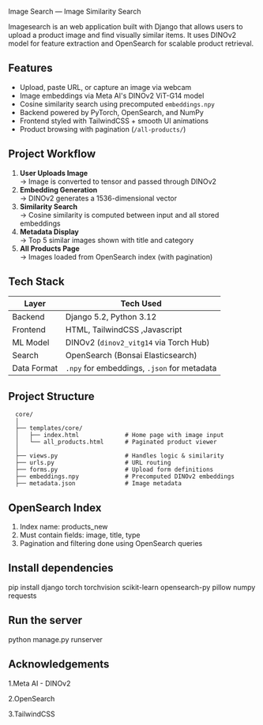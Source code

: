 Image Search — Image Similarity Search

Imagesearch is an web application built with Django that allows users to upload a product image and find visually similar items. It uses DINOv2 model for feature extraction and OpenSearch for scalable product retrieval.

##  Features

-  Upload, paste URL, or capture an image via webcam
-  Image embeddings via Meta AI's DINOv2 ViT-G14 model
-  Cosine similarity search using precomputed `embeddings.npy`
-  Backend powered by PyTorch, OpenSearch, and NumPy
-  Frontend styled with TailwindCSS + smooth UI animations
-  Product browsing with pagination (`/all-products/`)


## Project Workflow

1. **User Uploads Image**  
   → Image is converted to tensor and passed through DINOv2
2. **Embedding Generation**  
   → DINOv2 generates a 1536-dimensional vector
3. **Similarity Search**  
   → Cosine similarity is computed between input and all stored embeddings
4. **Metadata Display**  
   → Top 5 similar images shown with title and category
5. **All Products Page**  
   → Images loaded from OpenSearch index (with pagination)

##  Tech Stack

| Layer       | Tech Used                                   |
|-------------|---------------------------------------------|
| Backend     | Django 5.2, Python 3.12                     |
| Frontend    | HTML, TailwindCSS ,Javascript               |
| ML Model    | DINOv2 (`dinov2_vitg14` via Torch Hub)      |
| Search      | OpenSearch (Bonsai Elasticsearch)           |
| Data Format | `.npy` for embeddings, `.json` for metadata |

##  Project Structure

      core/
      │
      ├── templates/core/
      │   ├── index.html             # Home page with image input
      │   └── all_products.html      # Paginated product viewer
      │
      ├── views.py                   # Handles logic & similarity
      ├── urls.py                    # URL routing
      ├── forms.py                   # Upload form definitions
      ├── embeddings.npy             # Precomputed DINOv2 embeddings
      ├── metadata.json              # Image metadata

## OpenSearch Index
1. Index name: products_new
2. Must contain fields: image, title, type
3. Pagination and filtering done using OpenSearch queries

## Install dependencies
 pip install django torch torchvision scikit-learn opensearch-py pillow numpy requests

## Run the server
 python manage.py runserver

## Acknowledgements
1.Meta AI - DINOv2

2.OpenSearch

3.TailwindCSS